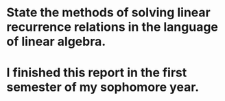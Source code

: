 # State the methods of solving linear recurrence relations in the language of linear algebra. 

# I finished this report in the first semester of my sophomore year.
